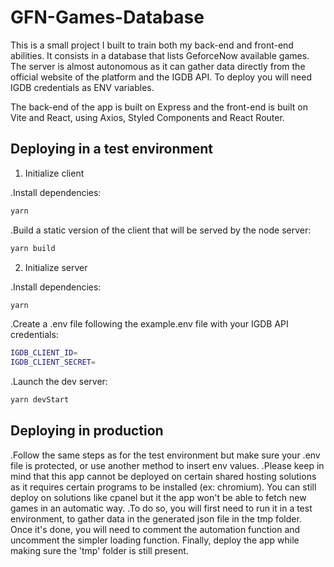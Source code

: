 # GFN-Games-Database

This is a small project I built to train both my back-end and front-end abilities.
It consists in a database that lists GeforceNow available games.
The server is almost autonomous as it can gather data directly from the official website of the platform and the IGDB API. 
To deploy you will need IGDB credentials as ENV variables.

The back-end of the app is built on Express and the front-end is built on Vite and React, using Axios, Styled Components and React Router.

## Deploying in a test environment

1. Initialize client

.Install dependencies:

   ```bash
   yarn
   ```
   
.Build a static version of the client that will be served by the node server:

  ```bash
  yarn build
   ```
  
2. Initialize server

.Install dependencies:

   ```bash
   yarn
   ```

.Create a .env file following the example.env file with your IGDB API credentials:

  ```bash
  IGDB_CLIENT_ID=
  IGDB_CLIENT_SECRET=
  ```

.Launch the dev server:

  ```bash
  yarn devStart
  ```

## Deploying in production

.Follow the same steps as for the test environment but make sure your .env file is protected, or use another method to insert env values.
.Please keep in mind that this app cannot be deployed on certain shared hosting solutions as it requires certain programs to be installed (ex: chromium). You can still deploy on solutions like cpanel but it the app won't be able to fetch new games in an automatic way.
.To do so, you will first need to run it in a test environment, to gather data in the generated json file in the tmp folder. Once it's done, you will need to comment the automation function and uncomment the simpler loading function. Finally, deploy the app while making sure the 'tmp' folder is still present.